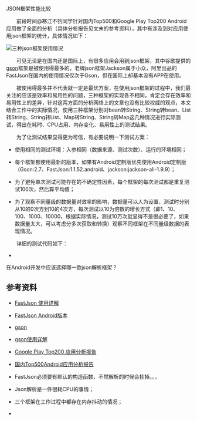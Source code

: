 JSON框架性能比较

&emsp;&emsp;前段时间@寒江不钓同学针对国内Top500和Google Play Top200 Android应用做了全面的分析（具体分析报告见文末的参考资料），其中有涉及到对应用使用json框架的统计，具体情况如下：

![三种json框架使用情况](http://ww1.sinaimg.cn/large/6d17e381gw1f6k4nbsyidj2078021t8q.jpg)

&emsp;&emsp;可见无论是在国内还是国际上，有很多应用会用到json框架，其中谷歌提供的[gson](https://github.com/google/gson)框架是被使用得最多的，老牌json框架Jackson属于小众，阿里出品的FastJson在国内的使用情况仅次于Gson，但在国际上却基本没有APP在使用。

&emsp;&emsp;被使用得最多并不代表就一定是最优方案，在使用json框架的过程中，我们最关注的应该是效率和易用性的问题，三种框架的实现各不相同，肯定会存在效率和易用性上的差异，针对这两方面的分析网络上的文章也没有比较权威的观点，本文结合工作中的实际情况，使用三种框架分别对bean转String、String转bean、List转String、String转List、Map转String、String转Map这几种情况进行实际测试，得出在耗时、CPU占用、内存变化、易用性上的测试结果。

&emsp;&emsp;为了让测试结果显得更为可信，有必要说明一下测试方案：

- 使用相同的测试环境：入参相同（数据来源、测试次数）、运行的环境相同；

- 每个框架都使用最新的版本，如果有Android定制版优先使用Android定制版（Gson:2.7、FastJson:1.1.52.android、jackson:jackson-all-1.9.9）；

- 为了避免单次测试可能存在的不确定性因素，每个框架的每次测试都是重复测试100次，然后算平均值；

- 为了观察不同量级的数据量对效率的影响，数据量可以人为设置，测试时分别从10的0次方到10的4次方，每次测试以10为倍数的增长方式（即1、10、100、1000、10000，根据实际情况，测试10万次就显得不是很必要了，如果数据量太大，可以考虑分多次获取和转换）观察不同框架在不同量级数据的表现情况。

&emsp;&emsp;详细的测试代码如下：

- []()
       
在Android开发中应该选择哪一款json解析框架？

## 参考资料

- [FastJson 使用详解](http://blog.csdn.net/shulianghan/article/details/41011605)

- [FastJson Android版本](https://github.com/alibaba/fastjson/wiki/Android%E7%89%88%E6%9C%AC)

- [gson](https://github.com/google/gson)

- [gson使用详解](http://blog.csdn.net/u012702547/article/details/46043549)

- [Google Play Top200 应用分析报告](https://gold.xitu.io/entry/5785923579bc440050b4ef91)

- [国内Top500Android应用分析报告](http://www.wtoutiao.com/p/20264KF.html)


- FastJson必须要有默认的构造函数，不然解析的时候会挂掉。。。

- Json解析是一件很耗CPU的事情；

- 三个框架在工作过程中都存在内存抖动的情况；

- 


